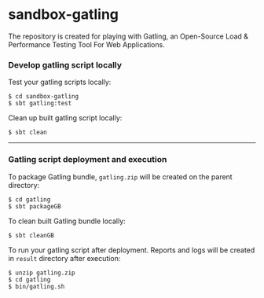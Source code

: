 # sandbox-gatling

The repository is created for playing with Gatling, an Open-Source Load & 
Performance Testing Tool For Web Applications.

### Develop gatling script locally

Test your gatling scripts locally:

```
$ cd sandbox-gatling
$ sbt gatling:test
```

Clean up built gatling script locally:

```
$ sbt clean
```

---

### Gatling script deployment and execution

To package Gatling bundle, `gatling.zip` will be created on the parent directory:

```
$ cd gatling
$ sbt packageGB
```

To clean built Gatling bundle locally: 

```
$ sbt cleanGB
```

To run your gatling script after deployment. Reports and logs will be created in 
`result` directory after execution:

```
$ unzip gatling.zip
$ cd gatling
$ bin/gatling.sh
```
